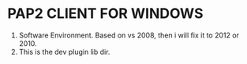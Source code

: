 # PAP2 CLIENT FOR WINDOWS

1.  Software Environment.
    Based on vs 2008, then i will fix it to 2012 or 2010.
2.  This is the dev plugin lib dir.